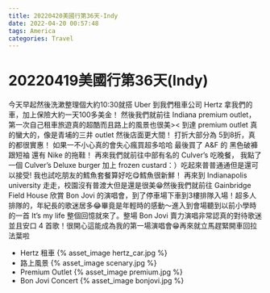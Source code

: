 ```yaml
---
title: 20220420美國行第36天-Indy
date: 2022-04-20 00:57:48
tags: America
categories: Travel
---
```

# 20220419美國行第36天(Indy)

今天早起然後洗漱整理個大約10:30就搭 Uber 到我們租車公司 Hertz 拿我們的車，加上保險大約一天100多美金！ 然後我們就前往 Indiana premium outlet，第一次自己租車旅遊真的超酷而且路上的風景也很美>< 到達 premium outlet 真的蠻大的，像是青埔的三井 outlet 然後店面更大間！ 打折大部分為 5到8折，真的都很實惠！ 如果一不小心真的會失心瘋買超多哈哈 最後買了 A&F 的 黑色破褲跟短袖 還有 Nike 的拖鞋！ 再來我們就前往中部有名的 Culver’s 吃晚餐， 我點了一個 Culver’s Deluxe burger 加上  frozen custard：）吃起來普普通通但是還可以接受! 我也試吃朋友的鱈魚套餐算好吃😋鱈魚很新鮮！ 再來到 Indianapolis university 走走，校園沒有普渡大但是還是很美😁然後我們就前往 Gainbridge Field House 欣賞 Bon Jovi 的演唱會，到了停車場下車到3樓排隊入場！超多人排隊的，年紀長的歌迷居多😂畢竟是年輕時的感動～進入到會場聽到以前小學時的一首 It’s my life 整個回憶就來了。整場 Bon Jovi 賣力演唱非常認真的對待歌迷並且安口 4 首歌！很開心這能成為我的第一場演唱會😁再來就立馬趕緊開車回拉法葉啦

- Hertz 租車
 {% asset_image hertz_car.jpg %}
- 路上風景
 {% asset_image scenary.jpg %}
- Premium Outlet
 {% asset_image premium.jpg %}
- Bon Jovi Concert
 {% asset_image bonjovi.jpg %}
